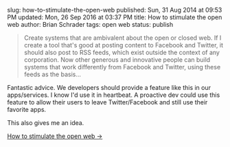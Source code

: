 slug: how-to-stimulate-the-open-web
published: Sun, 31 Aug 2014 at 09:53 PM
updated: Mon, 26 Sep 2016 at 03:37 PM
title: How to stimulate the open web
author: Brian Schrader
tags: open web
status: publish

> Create systems that are ambivalent about the open or closed web. If I create a tool that's good at posting content to Facebook and Twitter, it should also post to RSS feeds, which exist outside the context of any corporation. Now other generous and innovative people can build systems that work differently from Facebook and Twitter, using these feeds as the basis...

Fantastic advice. We developers should provide a feature like this in our apps/services. I know I'd use it in heartbeat. A proactive dev could use this feature to allow their users to leave Twitter/Facebook and still use their favorite apps.

This also gives me an idea.

[How to stimulate the open web &#8594;](http://scripting.com/2014/08/31/howToStimulateTheOpenWeb.html)
